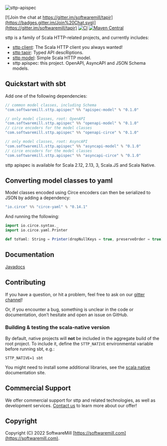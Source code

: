 ![sttp-apispec](https://github.com/softwaremill/sttp-apispec/raw/master/banner.png)

[![Join the chat at https://gitter.im/softwaremill/tapir](https://badges.gitter.im/Join%20Chat.svg)](https://gitter.im/softwaremill/tapir)
[![CI](https://github.com/softwaremill/sttp-apispec/workflows/CI/badge.svg)](https://github.com/softwaremill/sttp-apispec/actions?query=workflow%3ACI+branch%3Amaster)
[![Maven Central](https://maven-badges.herokuapp.com/maven-central/com.softwaremill.sttp.apispec/apispec-model_2.12/badge.svg)](https://maven-badges.herokuapp.com/maven-central/com.softwaremill.sttp.apispec/apispec-model_2.13)

sttp is a family of Scala HTTP-related projects, and currently includes:

* [sttp client](https://github.com/softwaremill/sttp): The Scala HTTP client you always wanted!
* [sttp tapir](https://github.com/softwaremill/tapir): Typed API descRiptions.
* [sttp model](https://github.com/softwaremill/sttp-model): Simple Scala HTTP model.
* sttp apispec: this project. OpenAPI, AsyncAPI and JSON Schema models.

## Quickstart with sbt

Add one of the following dependencies:

```scala
// common model classes, including Schema
"com.softwaremill.sttp.apispec" %% "apispec-model" % "0.1.0"

// only model classes, root: OpenAPI
"com.softwaremill.sttp.apispec" %% "openapi-model" % "0.1.0"
// circe encoders for the model classes
"com.softwaremill.sttp.apispec" %% "openapi-circe" % "0.1.0"

// only model classes, root: AsyncAPI
"com.softwaremill.sttp.apispec" %% "asyncapi-model" % "0.1.0"
// circe encoders for the model classes
"com.softwaremill.sttp.apispec" %% "asyncapi-circe" % "0.1.0" 
```

sttp apispec is available for Scala 2.12, 2.13, 3, Scala.JS and Scala Native.

## Converting model classes to yaml

Model classes encoded using Circe encoders can then be serialized to JSON by adding a dependency:

```scala
"io.circe" %% "circe-yaml" % "0.14.1"
```

And running the following:

```scala
import io.circe.syntax._
import io.circe.yaml.Printer

def toYaml: String = Printer(dropNullKeys = true, preserveOrder = true).pretty(myModel.asJson)
```

## Documentation

[Javadocs](https://www.javadoc.io/doc/com.softwaremill.sttp.apispec/apispec-model_2.12/latest/sttp/apispec/index.html)

## Contributing

If you have a question, or hit a problem, feel free to ask on our [gitter channel](https://gitter.im/softwaremill/tapir)!

Or, if you encounter a bug, something is unclear in the code or documentation, don’t hesitate and open an issue on GitHub.

### Building & testing the scala-native version

By default, native projects will **not** be included in the aggregate build of the root project. To include it, define the `STTP_NATIVE` environmental variable before running sbt, e.g.:

```
STTP_NATIVE=1 sbt
```

You might need to install some additional libraries, see the [scala native](http://www.scala-native.org/en/latest/user/setup.html) documentation site.

## Commercial Support

We offer commercial support for sttp and related technologies, as well as development services. [Contact us](https://softwaremill.com) to learn more about our offer!

## Copyright

Copyright (C) 2022 SoftwareMill [https://softwaremill.com](https://softwaremill.com).
